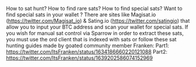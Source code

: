 How to sat hunt? How to find rare sats? How to find special sats?
Want to find special sats in your wallet ? There are sites like Magisat.io (https://twitter.com/Magisat_io) & Sating.io (https://twitter.com/satingio) that allow you to input your BTC address and scan your wallet for special sats.
If you wish for manual sat control via Sparrow in order to extract these sats, you must use the ord client that is indexed with sats or follow these sat hunting guides made by goated community member Franken:
Part1: https://twitter.com/ItsFranken/status/1634186660220121088
Part2: https://twitter.com/ItsFranken/status/1639202586074152969